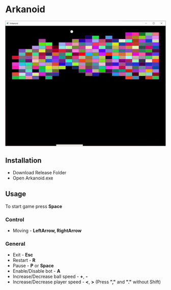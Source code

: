# Arkanoid

![alt text](https://github.com/Maksim787/Arkanoid/blob/main/Example/Screenshot.png)

## Installation
- Download Release Folder
- Open Arkanoid.exe

## Usage
To start game press **Space**

### Control
- Moving - **LeftArrow, RightArrow**

### General
- Exit - **Esc**
- Restart - **R**
- Pause - **P** or **Space**
- Enable/Disable bot - **A**
- Increase/Decrease ball speed - **+**, **-**
- Increase/Decrease player speed - **<**, **>** (Press **","** and **"."** without Shift)
